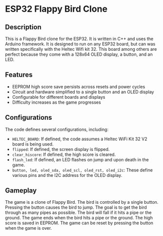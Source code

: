 # ESP32 Flappy Bird Clone
## Description
This is a Flappy Bird clone for the ESP32. It is written in C++ and uses the Arduino framework. It is designed to run on any ESP32 board, but can was written specifically with the Heltec Wifi kit 32. This board among others are perfect because they come with a 128x64 OLED display, a button, and an LED.

## Features
- EEPROM high score save persists across resets and power cycles
- Circuit and hardware simplified to a single button and an OLED display
- Configurable for different boards and displays
- Difficulty increases as the game progresses

## Configurations
The code defines several configurations, including:

- `HELTEC_BOARD`: If defined, the code assumes a Heltec WiFi Kit 32 V2 board is being used.
- `flipped`: If defined, the screen display is flipped.
- `clear_hiscore`: If defined, the high score is cleared.
- `flash_led`: If defined, an LED flashes on jump and upon death in the game.
- `button, led, oled_sda, oled_scl, oled_rst, oled_i2c`: These define various pins and the I2C address for the OLED display.

## Gameplay
The game is a clone of Flappy Bird. The bird is controlled by a single button. Pressing the button causes the bird to jump. The goal is to get the bird through as many pipes as possible. The bird will fall if it hits a pipe or the ground. The game ends when the bird hits a pipe or the ground. The high score is saved in EEPROM. The game can be reset by pressing the button when the game is over.
